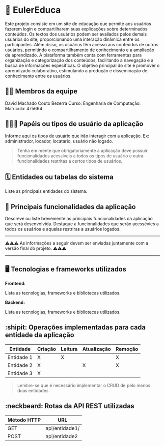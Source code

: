 # :checkered_flag: EulerEduca

Este projeto consiste em um site de educação que permite aos usuários fazerem login e compartilharem suas explicações sobre determinados conteúdos. Os textos dos usuários podem ser avaliados pelos demais usuários do site, proporcionando uma interação dinâmica entre os participantes. Além disso, os usuários têm acesso aos conteúdos de outros usuários, permitindo o compartilhamento de conhecimento e a ampliação de aprendizado. A plataforma também conta com ferramentas para organização e categorização dos conteúdos, facilitando a navegação e a busca de informações específicas. O objetivo principal do site é promover o aprendizado colaborativo, estimulando a produção e disseminação de conhecimento entre os usuários.

## :technologist: Membros da equipe

David Machado Couto Bezerra
Curso: Engenharia de Computação.
Matricula: 475664

## :people_holding_hands: Papéis ou tipos de usuário da aplicação

Informe aqui os tipos de usuário que irão interagir com a aplicação. Ex: administrador, locador, locatario, usuário não logado.

> Tenha em mente que obrigatoriamente a aplicação deve possuir funcionalidades acessíveis a todos os tipos de usuário e outra funcionalidades restritas a certos tipos de usuários.

## :spiral_calendar: Entidades ou tabelas do sistema

Liste as principais entidades do sistema.

## :triangular_flag_on_post:	 Principais funcionalidades da aplicação

Descreve ou liste brevemente as principais funcionalidades da aplicação que será desenvolvida. Destaque a funcionalidades que serão acessévies a todos os usuários e aquelas restriras a usuários logados.


----

:warning::warning::warning: As informações a seguir devem ser enviadas juntamente com a versão final do projeto. :warning::warning::warning:


----

## :desktop_computer: Tecnologias e frameworks utilizados

**Frontend:**

Lista as tecnologias, frameworks e bibliotecas utilizados.

**Backend:**

Lista as tecnologias, frameworks e bibliotecas utilizados.


## :shipit: Operações implementadas para cada entidade da aplicação


| Entidade| Criação | Leitura | Atualização | Remoção |
| --- | --- | --- | --- | --- |
| Entidade 1 | X |  X  |  | X |
| Entidade 2 | X |    |  X | X |
| Entidade 3 | X |    |  |  |

> Lembre-se que é necessário implementar o CRUD de pelo menos duas entidades.

## :neckbeard: Rotas da API REST utilizadas

| Método HTTP | URL |
| --- | --- |
| GET | api/entidade1/|
| POST | api/entidade2 |
